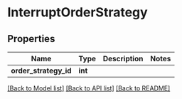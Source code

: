 # InterruptOrderStrategy

## Properties
Name | Type | Description | Notes
------------ | ------------- | ------------- | -------------
**order_strategy_id** | **int** |  | 

[[Back to Model list]](../README.md#documentation-for-models) [[Back to API list]](../README.md#documentation-for-api-endpoints) [[Back to README]](../README.md)


